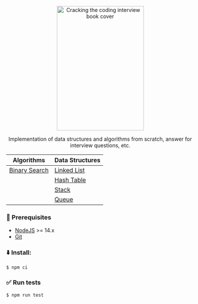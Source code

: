 <p align="center">
  <a href="https://unform.dev">
    <img src="https://m.media-amazon.com/images/I/61mIq2iJUXL._AC_UF1000,1000_QL80_.jpg" height="333" width="233" alt="Cracking the coding interview book cover" />
  </a>
</p>

<p align="center">Implementation of data structures and algorithms from scratch, answer for interview questions, etc.</p>

<div align="center">

| Algorithms  | Data Structures |
| ------------- | ------------- |
| [Binary Search](./src/algorithms/binary-search) | [Linked List](./src/data-structures/linked-list) |
|    | [Hash Table](./src/data-structures/hash-table) |
|    | [Stack](./src/data-structures/stack) |
|    | [Queue](./src/data-structures/queue) |
</div>


### :page_facing_up: Prerequisites
- [NodeJS](https://nodejs.org/) >= 14.x
- [Git](https://git-scm.com)

### :arrow_down: Install:
```bash
$ npm ci
```

### :white_check_mark: Run tests
```bash
$ npm run test
```
